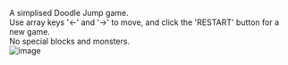 A simplised Doodle Jump game.<br>
Use array keys '<-' and '->' to move, and click the 'RESTART' button for a new game.<br>
No special blocks and monsters.<br>
![image](https://user-images.githubusercontent.com/61280772/217643135-68bb0cf4-c608-4683-af05-9ad0fd6d4a72.png)
